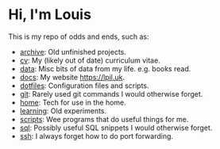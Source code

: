 # Hi, I'm Louis

This is my repo of odds and ends, such as:

- [archive](./archive): Old unfinished projects.
- [cv](./cv): My (likely out of date) curriculum vitae.
- [data](./data): Misc bits of data from my life. e.g. books read.
- [docs](./docs): My website <https://lpil.uk>.
- [dotfiles](./dotfiles): Configuration files and scripts.
- [git](./git.md): Rarely used git commands I would otherwise forget.
- [home](./home): Tech for use in the home.
- [learning](./learning): Old experiments.
- [scripts](./scripts): Wee programs that do useful things for me.
- [sql](./sql): Possibly useful SQL snippets I would otherwise forget.
- [ssh](./ssh.md): I always forget how to do port forwarding.
